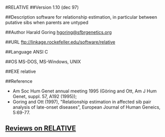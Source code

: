 #RELATIVE
##Version
1.10 (dec 97)

##Description
software for relationship estimation, in particular between putative sibs when parents are untyped

##Author
Harald Goring <hgoring@sfbrgenetics.org>

##URL
ftp://linkage.rockefeller.edu/software/relative

##Language
ANSI C

##OS
MS-DOS, MS-Windows, UNIX

##EXE
relative

##Reference
* Am Soc Hum Genet annual meeting 1995 (Göring and Ott, Am J Hum Genet, suppl. 57, A192 (1995));
* Goring and Ott (1997), "Relationship estimation in affected sib pair analysis of late-onset diseases", European Journal of Human Geneics, 5:69-77.


## [Reviews on RELATIVE](https://github.com/gaow/genetic-analysis-software/issues/454)